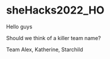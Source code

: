 # sheHacks2022_HO

Hello guys

Should we think of a killer team name?

Team Alex, Katherine, Starchild
